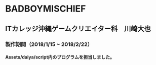 # BADBOYMISCHIEF
## ITカレッジ沖縄ゲームクリエイター科　川崎大也  
### 製作期間（2018/1/15 ~ 2018/2/22）
#### Assets/daiya/script内のプログラムを担当しました。

